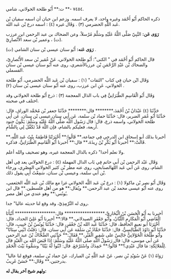 ٧٤٥٤ -** ت:** أَبُو طلحة الخولاني، شامي.

ذكره الحاكم أَبُو أَحْمَد وغيره واحد، لا يعرف اسمه. وزعم ابن حبان أن اسمه سفيان بْن عَبد اللَّهِ الحضرمي (٣) . وَقَال غيره (٤) : اسمه درع بْن عَبد الله.

**رَوَى عَن:** النَّبِيّ صَلَّى اللَّهُ عَلَيْهِ وسَلَّمَ مُرْسلاً، وعن الضحاك بن عبد الرحمن ابن عرزب (ت) ، وعمير بْن سعد الأَنْصارِيّ.

**رَوَى عَنه:** أَبُو سنان عيسى بْن سنان الشامي (ت) .

قال الحاكم أَبُو أَحْمَد في " الكنى": أَبُو طلحة الخولاني، عَنْ عُمَير بْن سعد الأَنْصارِيّ، والضحاك بْن عَبْدِ الرَّحْمَنِ بْن عرزبالأشعري، روى عنه أَبُو سنان عيسى بْن سنان القسملي.

وَقَال ابْن حبان فِي كتاب "الثقات" (١) : سفيان بْن عَبد اللَّه الحضرمي، أَبُو طلحة الخولاني، عَنِ ابن عرزب، روى عنه أَبُو سنان عيسى بْن سنان (٢) .

وَقَال أَبُو الْقَاسِمِ الطَّبَرَانِيُّ فِي باب الذال المعجمة (٣) : ذرع أَبُو طلحة الخولاني وقد اختلف في صحبته.

حَدَّثَنَا (٤) عَبْدَانُ بْنُ أَحْمَدَ،******** قال:******** حَدَّثَنَا جعفر بْن مُحَمَّد الوراق، قال: حَدَّثَنَا أَبُو عُمَر الضرير، قال: حَدَّثَنَا حماد بْن سلمة، عَن أَبِي سنان عيسى بْن سنان، عَن أَبِي طلحة الخولاني، واسمه ذرع، قال: قال رَسُول اللَّه صَلَّى اللَّهُ عَلَيْهِ وسَلَّمَ: يَكُونُ جنود أربعة، فعليكم بالشام، فإن اللَّهَ قَدْ تَكَفَّلَ لِي بِالشَّامِ.

أخبرنا بذلك أبو إسحاق ابن الدرجي فِي جماعة،** قَالُوا:** أَخْبَرَتْنَا فَاطِمَةُ بِنْتُ عَبد اللَّهِ،** قَالَتْ:** أخبرنا أَبُو بَكْرِ بْنُ رِيذَةَ،** قال:** أخبرنا أَبُو الْقَاسِمِ الطَّبَرَانِيُّ، فذكره.

ولا نعلم أحدا" ذكره بالذال المعجمة غيره، وهو تصحيف والله أعلم.

وَقَال عَبْد الرحمن بْن أَبي حاتم فِي بَاب الدال المهملة (٤) : درع الخولاني يعد فِي أهل الشام، روى عَن أبي عَبد اللهالصنابحي، روى عنه مطر بْن كثير الخولاني المِصْرِي، ورجاء بْن أَبي سلمة، وعيسى بْن سنان، سَمِعْتُ أَبِي يقول ذلك.

وَقَال أَبُو نصر بْن ماكولا (١) : درع بْن عَبد اللَّه الخولاني غزا مع مالك بْن عَبد اللَّه الخثعمي، روى عنه أَبُو عيسى محمد بْن عبد الرحمن،** ويُقال:** هو من أهل فلسطين.** قال ابن يُونُس:** وهو عندي من أهل مصر.

روى له التِّرْمِذِيّ، وقد وقع لنا حديثه عاليا" جدا.

أخبرنا به أَبُو الْحَسَنِ بْنُ الْبُخَارِيِّ،****************** قال:****************** أَنْبَأَنَا الْقَاضِي أَبُو الْمَكَارِمِ اللَّبَّانُ، وأَبُو جَعْفَرٍ الصيدلاني،** قالا:** أخبرنا أَبُو عَلِيّ الحداد، قال: أَخْبَرَنَا أبو نعيم الحافظ، قال: حَدَّثَنَا عَبد الله بْنُ جَعْفَرٍ، قال: حَدَّثَنَا يُونُسُ بْنُ حَبِيبٍ، قال: حَدَّثَنَا أَبُو دَاوُدَ الطَّيَالِسِيُّ، قال: حَدَّثَنَا حَمَّادُ بْن سَلَمَة عَن أَبِي سنان، قال: دَفَنْتُ ابْنِي سِنَانًا" وأَبُو طَلْحَةَ الْخَوْلانِيُّ جَالِسٌ على شَفِيرِ الْقَبْرِ،** فَقَالَ:** حَدَّثَنِي الضَّحَّاكُ بْنُ عبد الرحمن عَن أبي موسى، قال: قال رَسُولُ اللَّهِ صلى اللَّهُ عَلَيْهِ وسَلَّمَ: إِذَا قَبَضَ الله بن الْعَبْدِ قال لِلْمَلائِكَةِ: مَا قال عَبْدِي؟** قَالُوا:** حَمِدَكَ واسْتَرْجَعَ. قال: ابْنُوا لَهُ بَيْتًا" وسَمُّوهُ بَيْتَ الْحَمْدِ.

رَوَاهُ (١) عَنْ سُوَيْدِ بْنِ نصر، عَنْ عَبد اللَّهِ بْن المبارك، عَنْ حماد بْن سلمة، فوقع لنا عاليا" بدرجتين،** وَقَال:** حَسَنٌ غَرِيبٌ.

**ولهم شيخ آخر يقال له:**